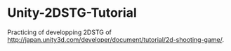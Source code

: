 # Unity-2DSTG-Tutorial
Practicing of developping 2DSTG of http://japan.unity3d.com/developer/document/tutorial/2d-shooting-game/.
